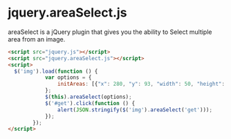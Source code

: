 jquery.areaSelect.js
====================

areaSelect is a jQuery plugin that gives you the ability to Select multiple area from an image.


```html
<script src="jquery.js"></script>
<script src="jquery.areaSelect.js"></script>
<script>
  $('img').load(function () {
			var options = {
				initAreas: [{"x": 280, "y": 93, "width": 50, "height": 50}]
			};
			$(this).areaSelect(options);
			$('#get').click(function () {
				alert(JSON.stringify($('img').areaSelect('get')));
			});
		});
</script>
```
